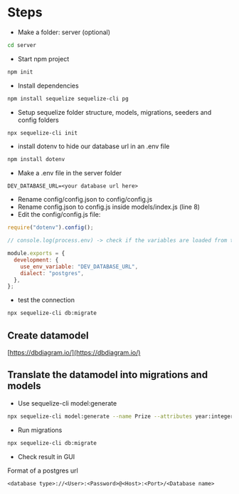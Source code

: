 # Steps

- Make a folder: server (optional)

```bash
cd server
```

- Start npm project

```bash
npm init
```

- Install dependencies

```bash
npm install sequelize sequelize-cli pg
```

- Setup sequelize folder structure, models, migrations, seeders and config folders

```bash
npx sequelize-cli init
```

- install dotenv to hide our database url in an .env file

```bash
npm install dotenv
```

- Make a .env file in the server folder

```text
DEV_DATABASE_URL=<your database url here>
```

- Rename config/config.json to config/config.js
- Rename config.json to config.js inside models/index.js (line 8)
- Edit the config/config.js file:

```js
require("dotenv").config();

// console.log(process.env) -> check if the variables are loaded from the file

module.exports = {
  development: {
    use_env_variable: "DEV_DATABASE_URL",
    dialect: "postgres",
  },
};
```

- test the connection

```bash
npx sequelize-cli db:migrate
```

## Create datamodel

[https://dbdiagram.io/](https://dbdiagram.io/)

## Translate the datamodel into migrations and models

- Use sequelize-cli model:generate

```bash
npx sequelize-cli model:generate --name Prize --attributes year:integer,type:string,description:text
```

- Run migrations

```bash
npx sequelize-cli db:migrate
```

- Check result in GUI

Format of a postgres url

```text
<database type>://<User>:<Password>@<Host>:<Port>/<Database name>
```
